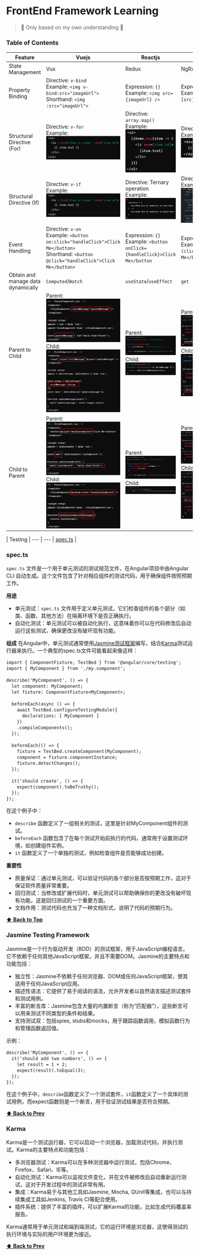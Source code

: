 # FrontEnd Framework Learning
> 🦄 Only based on my own understanding 🦄

### Table of Contents
| Feature | Vuejs | Reactjs | Angular |
| ------- | ----- | ------- | ------- | 
| State Management | Vux | Redux | NgRx/RxJS | 
| Property Binding |  Directive: `v-bind` <br> Example: `<img v-bind:src="imageUrl">` <br> Shorthand: `<img :src="imageUrl">` | Expression: `{}` <br> Example: `<img src={imageUrl} />`| Expression: `[]` <br> Example: `<img [src]="imageUrl" />` |
| Structural Directive (For) | Directive: `v-for` <br> Example: ![v-for example](images/v-for-1.png) | Directive: `array.map()` <br> Example: ![array map example](images/reactjs-map-1.png) | Directive: `*ngFor` <br> Example: ![ng-for example](images/angular-for.png) |
| Structural Directive (If) |  Directive: `v-if` <br> Example: ![v-if example](images/v-for-1.png) | Directive: Ternary operation <br> Example: ![condition example](images/reactjs-condition-1.png) | Directive: `*ngIf` <br> Example: ![ng-if example](images/angular-if.png) |
| Event Handling | Directive: `v-on` <br> Example: `<button on:click="handleClick">Click Me</button>` <br> Shorthand: `<button @click="handleClick">Click Me</button>` | Expression: `{}` <br> Example: `<button onClick={handleClick}>Click Me</button` | Expression: `(useEffect)` <br> Example: `<button (click)="handleClick()">Click Me</button>` |
| Obtain and manage data dynamically | `Computed`/`Watch` | `useState`/`useEffect` | `get` | 
| Parent to Child | Parent: ![vue-parent-to-child-parent](images/vue-parent-to-child-1.png) <br> Child: ![vue-parent-to-child-child](images/vue-parent-to-child-2.png) | Parent: ![react-parent-to-child-parent](images/react-parent-to-child-1.png) <br> Child: ![react-parent-to-child-child](images/react-parent-to-child-2.png) | Parent: ![angular-parent-to-child-parent](images/angular-parent-to-child-1.png) <br> Child: ![angular-parent-to-child-child](images/angular-parent-to-child-2.png) | 
| Child to Parent | Parent: ![vue-child-to-parent-parent](images/vue-child-to-parent-2.png) <br> Child: ![vue-child-to-parent-child](images/vue-child-to-parent-1.png) | Parent: ![react-child-to-parent-parent](images/react-child-to-parent-2.png) <br> Child: ![react-child-to-parent-child](images/react-child-to-parent-1.png) | Parent: ![angular-child-to-parent-parent](images/angular-child-to-parent-2.png) <br> Child: ![angular-child-to-parent-child](images/angular-child-to-parent-1.png) |

| Testing | --- | --- | [spec.ts](#spects) | 


### spec.ts

`spec.ts` 文件是一个用于单元测试的测试规范文件，在Angular项目中由Angular CLI 自动生成。这个文件包含了针对相应组件的测试代码，用于确保组件按照预期工作。

**用途**
- 单元测试：`spec.ts` 文件用于定义单元测试，它们检查组件的各个部分（如类、函数、其他方法）在隔离环境下是否正确执行。
- 自动化测试：单元测试可以被自动化执行，这意味着你可以在代码修改后自动运行这些测试，确保更改没有破坏现有功能。

**组成**
在Angular中，单元测试通常使用[Jasmine测试框架](#jasmine-testing-framework)编写，结合[Karma](#karma)测试运行器来执行。一个典型的spec.ts文件可能看起来像这样：

````
import { ComponentFixture, TestBed } from '@angular/core/testing';
import { MyComponent } from './my.component';

describe('MyComponent', () => {
  let component: MyComponent;
  let fixture: ComponentFixture<MyComponent>;

  beforeEach(async () => {
    await TestBed.configureTestingModule({
      declarations: [ MyComponent ]
    })
    .compileComponents();
  });

  beforeEach(() => {
    fixture = TestBed.createComponent(MyComponent);
    component = fixture.componentInstance;
    fixture.detectChanges();
  });

  it('should create', () => {
    expect(component).toBeTruthy();
  });
});

````

在这个例子中：
- `describe` 函数定义了一组相关的测试，这里是针对MyComponent组件的测试。
- `beforeEach` 函数包含了在每个测试开始前执行的代码，通常用于设置测试环境，如创建组件实例。
- `it` 函数定义了一个单独的测试，例如检查组件是否能够成功创建。

**重要性**
- 质量保证：通过单元测试，可以验证代码的各个部分是否按预期工作，这对于保证软件质量非常重要。
- 回归测试：当修改或扩展代码时，单元测试可以帮助确保你的更改没有破坏现有功能，这是回归测试的一个重要方面。
- 文档作用：测试代码也充当了一种文档形式，说明了代码的预期行为。

**[⬆ Back to Top](#table-of-contents)**

### Jasmine Testing Framework

Jasmine是一个行为驱动开发（BDD）的测试框架，用于JavaScript编程语言。它不依赖于任何其他JavaScript框架，并且不需要DOM。Jasmine的主要特点和功能包括：

- 独立性：Jasmine不依赖于任何浏览器、DOM或任何JavaScript框架，使其适用于任何JavaScript应用。
- 描述性语法：它提供了易于阅读的语法，允许开发者以自然语言描述测试套件和测试用例。
- 丰富的断言库：Jasmine包含大量的内置断言（称为“匹配器”），这些断言可以用来测试不同类型的条件和结果。
- 支持测试双：包括spies, stubs和mocks，用于跟踪函数调用，模拟函数行为和管理函数返回值。

示例：
````
describe('MyComponent', () => {
  it('should add two numbers', () => {
    let result = 1 + 2;
    expect(result).toEqual(3);
  });
});
````

在这个例子中，`describe`函数定义了一个测试套件，`it`函数定义了一个具体的测试用例，而expect函数则是一个断言，用于验证测试结果是否符合预期。

**[⬆ Back to Prev](#spects)**

### Karma

Karma是一个测试运行器，它可以启动一个浏览器，加载测试代码，并执行测试。Karma的主要特点和功能包括：

- 多浏览器测试：Karma可以在多种浏览器中运行测试，包括Chrome、Firefox、Safari、IE等。
- 自动化测试：Karma可以监视文件变化，并在文件被修改后自动重新运行测试，这对于开发过程中的测试非常有用。
- 集成：Karma易于与其他工具如Jasmine, Mocha, QUnit等集成，也可以与持续集成工具如Jenkins, Travis CI等配合使用。
- 插件系统：提供了丰富的插件，可以扩展Karma的功能，比如生成代码覆盖率报告。

Karma通常用于单元测试和端到端测试，它的运行环境是浏览器，这使得测试的执行环境与实际的用户环境更为接近。

**[⬆ Back to Prev](#spects)**